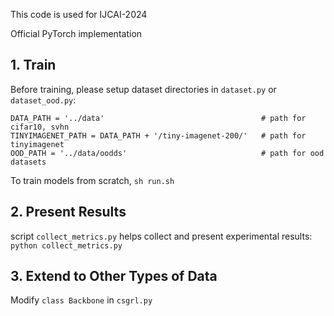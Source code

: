 This code is used for IJCAI-2024

Official PyTorch implementation

## 1. Train

Before training, please setup dataset directories in `dataset.py` or `dataset_ood.py`:
```
DATA_PATH = '../data'                                   # path for cifar10, svhn
TINYIMAGENET_PATH = DATA_PATH + '/tiny-imagenet-200/'   # path for tinyimagenet 
OOD_PATH = '../data/oodds'                              # path for ood datasets
```

To train models from scratch, `sh run.sh`

## 2. Present Results

script `collect_metrics.py` helps collect and present experimental results: `python collect_metrics.py`

## 3.  Extend to Other Types of Data

Modify `class Backbone` in `csgrl.py`
